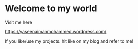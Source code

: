 # Welcome to my world

Visit me here

https://yaseenaimanmohammed.wordpress.com/


If you like/use my projects. hit like on my blog and refer to me!
